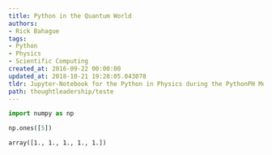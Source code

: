 ```yaml
---
title: Python in the Quantum World
authors:
- Rick Bahague
tags:
- Python
- Physics
- Scientific Computing
created_at: 2016-09-22 00:00:00
updated_at: 2018-10-21 19:28:05.043078
tldr: Jupyter-Notebook for the Python in Physics during the PythonPH Meetup
path: thoughtleadership/teste
---
```


```python
import numpy as np
```

```python
np.ones([5])
```




    array([1., 1., 1., 1., 1.])